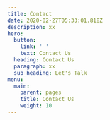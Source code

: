 ```yaml
---
title: Contact
date: 2020-02-27T05:33:01.818Z
description: xx
hero:
  button:
    link: ' '
    text: Contact Us
  heading: Contact Us
  paragraph: xx
  sub_heading: Let's Talk
menu:
  main:
    parent: pages
    title: Contact Us
    weight: 10
---
```


